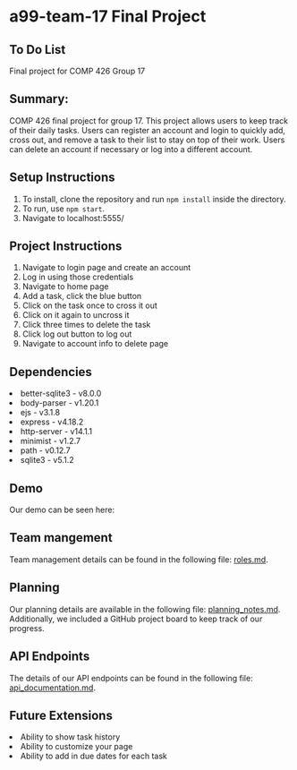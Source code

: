# a99-team-17 Final Project
## To Do List
Final project for COMP 426 Group 17


## Summary: 
COMP 426 final project for group 17. This project allows users to keep track of their daily tasks. Users can register an account and login to quickly add, cross out, and remove a task to their list to stay on top of their work. Users can delete an account if necessary or log into a different account.

## Setup Instructions
1. To install, clone the repository and run `npm install` inside the directory.
2. To run, use `npm start`.
3. Navigate to localhost:5555/

## Project Instructions
1. Navigate to login page and create an account
2. Log in using those credentials
3. Navigate to home page
4. Add a task, click the blue button
5. Click on the task once to cross it out
6. Click on it again to uncross it
7. Click three times to delete the task
8. Click log out button to log out
9. Navigate to account info to delete page

## Dependencies
<li> better-sqlite3 - v8.0.0
<li> body-parser - v1.20.1
<li> ejs - v3.1.8
<li> express - v4.18.2
<li> http-server - v14.1.1
<li> minimist - v1.2.7
<li> path - v0.12.7
<li> sqlite3 - v5.1.2

## Demo
Our demo can be seen here: 


## Team mangement
Team management details can be found in the following file: [roles.md](/docs/roles.md).

## Planning
Our planning details are available in the following file: [planning_notes.md](/docs/planning_notes.md). Additionally, we included a GitHub project board to keep track of our progress.

## API Endpoints
The details of our API endpoints can be found in the following file: [api_documentation.md](/docs/api_documentation.md).

## Future Extensions
<li> Ability to show task history
<li> Ability to customize your page
<li> Ability to add in due dates for each task
